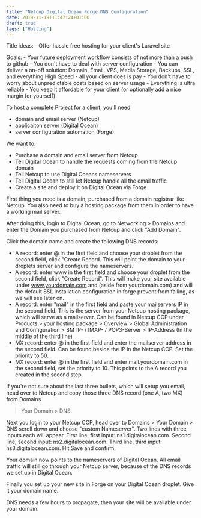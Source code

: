 ```yaml
---
title: "Netcup Digital Ocean Forge DNS Configuration"
date: 2019-11-19T11:47:24+01:00
draft: true
tags: ["Hosting"] 
---
```

Title ideas:
	- Offer hassle free hosting for your client's Laravel site

Goals:
	- Your future deployment workflow consists of not more than a push to github
	- You don't have to deal with server configuration
	- You can deliver a on-off solution: Domain, Email, VPS, Media Storage,
	  Backups, SSL, and everything High Speed - all your client does is pay
	- You don't have to worry about unpredictable costs based on server usage
	- Everything is ultra reliable
	- You keep it affordable for your client (or optionally add a nice margin
	  for yourself)

To host a complete Project for a client, you'll need 
- domain and email server (Netcup)
- applicaiton server (Digital Ocean)
- server configuration automation (Forge)

We want to:
- Purchase a domain and email server from Netcup
- Tell Digital Ocean to handle the requests coming from the Netcup domain
- Tell Netcup to use Digital Oceans nameservers
- Tell Digital Ocean to still let Netcup handle all the email traffic
- Create a site and deploy it on Digital Ocean via Forge

First thing you need is a domain, purchased from a domain registrar like Netcup.
You also need to buy a hosting package from them in order to have a working mail
server.

After doing this, login to Digital Ocean, go to Networking > Domains and enter
the Domain you purchased from Netcup and click "Add Domain". 

Click the domain name and create the following DNS records:
- A record: enter @ in the first field and choose your droplet from the second field,
  click "Create Record. This will point the domain to your droplets server and
  configure the nameservers.
- A record: enter www in the first field and choose your droplet from the second
  field, click "Create Record". This will make your site available under
  www.yourdomain.com and (aside from yourdomain.com) and will the default SSL
  installation configuration in forge prevent from failing, as we will see later
  on.
- A record: enter "mail" in the first field and paste your mailservers IP in the second field.
  This is the server from your Netcup hosting package, which will serve as a
  mailserver. Can be found in Netcup CCP under Products > your hosting package >
  Overview > Global Administration and Configuration > SMTP- / IMAP- /
  POP3-Server > IP-Address (In the middle of the third line)
- MX record: enter @ in the first field and enter the mailserver address in the
  second field. Can be found beside the IP in the Netcup CCP. Set the priority
  to 50.
- MX record: enter @ in the first field and enter mail.yourdomain.com in the
  second field, set the priority to 10. This points to the A record you created
  in the second step.

If you're not sure about the last three bullets, which will setup you email,
head over to Netcup and copy those three DNS record (one A, two MX) from Domains
> Your Domain > DNS.

Next you login to your Netcup CCP, head over to Domains > Your Domain > DNS
scroll down and choose "custom Nameserver". Two lines with three inputs each
will appear. First line, first input: ns1.digitalocean.com. Second line, second
input: ns2.digitalocean.com. Third line, third input: ns3.digitalocean.com. Hit
Save and confirm.

Your domain now points to the nameservers of Digital Ocean. All email traffic
will still go through your Netcup server, because of the DNS records we set up
in Digital Ocean.

Finally you set up your new site in Forge on your Digital Ocean droplet. Give it your
domain name. 

DNS needs a few hours to propagate, then your site will be available under your
domain.
